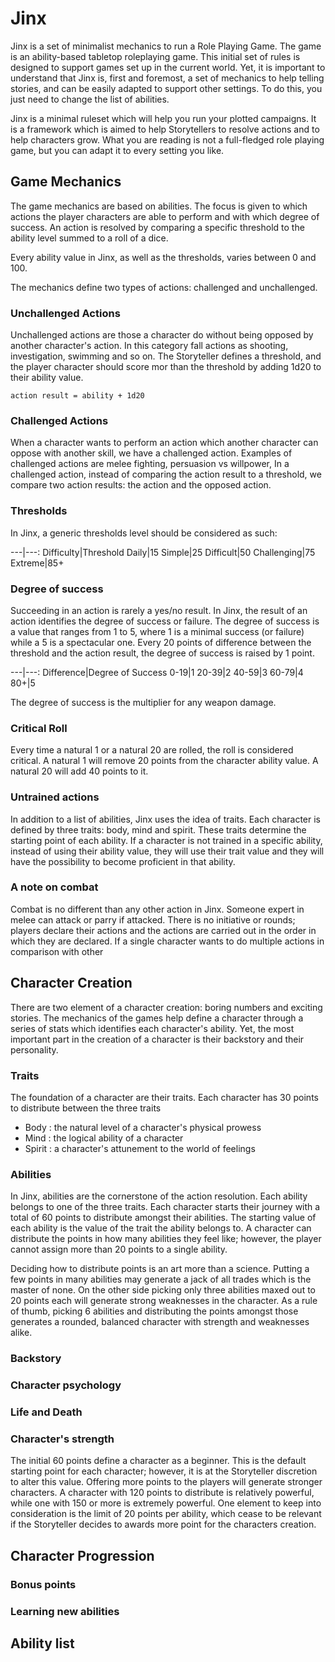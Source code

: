 # Jinx

Jinx is a set of minimalist mechanics to run a Role Playing Game. The game is an ability-based tabletop roleplaying game. This initial set of rules is designed to support games set up in the current world. Yet, it is important to understand that Jinx is, first and foremost, a set of mechanics to help telling stories, and can be easily adapted to support other settings. To do this, you just need to change the list of abilities.

Jinx is a minimal ruleset which will help you run your plotted campaigns. It is a framework which is aimed to help Storytellers to resolve actions and to help characters grow. What you are reading is not a full-fledged role playing game, but you can adapt it to every setting you like.

## Game Mechanics

The game mechanics are based on abilities. The focus is given to which actions the player characters are able to perform and with which degree of success. An action is resolved by comparing a specific threshold to the ability level summed to a roll of a dice.

Every ability value in Jinx, as well as the thresholds, varies between 0 and 100.

The mechanics define two types of actions: challenged and unchallenged.

### Unchallenged Actions

Unchallenged actions are those a character do without being opposed by another character's action. In this category fall actions as shooting, investigation, swimming and so on. The Storyteller defines a threshold, and the player character should score mor than the threshold by adding 1d20 to their ability value.

`action result = ability + 1d20`

### Challenged Actions

When a character wants to perform an action which another character can oppose with another skill, we have a challenged action. Examples of challenged actions are melee fighting, persuasion vs willpower, 
In a challenged action, instead of comparing the action result to a threshold, we compare two action results: the action and the opposed action.

### Thresholds

In Jinx, a generic thresholds level should be considered as such:

---|---:
Difficulty|Threshold
Daily|15
Simple|25
Difficult|50
Challenging|75
Extreme|85+

### Degree of success

Succeeding in an action is rarely a yes/no result. In Jinx, the result of an action identifies the degree of success or failure. The degree of success is a value that ranges from 1 to 5, where 1 is a minimal success (or failure) while a 5 is a spectacular one. Every 20 points of difference between the threshold and the action result, the degree of success is raised by 1 point.

---|---:
Difference|Degree of Success
0-19|1
20-39|2
40-59|3
60-79|4
80+|5

The degree of success is the multiplier for any weapon damage.

### Critical Roll

Every time a natural 1 or a natural 20 are rolled, the roll is considered critical. A natural 1 will remove 20 points from the character ability value. A natural 20 will add 40 points to it.

### Untrained actions

In addition to a list of abilities, Jinx uses the idea of traits. Each character is defined by three traits: body, mind and spirit. These traits determine the starting point of each ability. If a character is not trained in a specific ability, instead of using their ability value, they will use their trait value and they will have the possibility to become proficient in that ability.

### A note on combat

Combat is no different than any other action in Jinx. Someone expert in melee can attack or parry if attacked. There is no initiative or rounds; players declare their actions and the actions are carried out in the order in which they are declared. If a single character wants to do multiple actions in comparison with other 

## Character Creation

There are two element of a character creation: boring numbers and exciting stories. The mechanics of the games help define a character through a series of stats which identifies each character's ability. Yet, the most important part in the creation of a character is their backstory and their personality.

### Traits

The foundation of a character are their traits. Each character has 30 points to distribute between the three traits

- Body : the natural level of a character's physical prowess
- Mind : the logical ability of a character
- Spirit : a character's attunement to the world of feelings

### Abilities

In Jinx, abilities are the cornerstone of the action resolution. Each ability belongs to one of the three traits. Each character starts their journey with a total of 60 points to distribute amongst their abilities. The starting value of each ability is the value of the trait the ability belongs to. A character can distribute the points in how many abilities they feel like; however, the player cannot assign more than 20 points to a single ability.

Deciding how to distribute points is an art more than a science. Putting a few points in many abilities may generate a jack of all trades which is the master of none. On the other side picking only three abilities maxed out to 20 points each will generate strong weaknesses in the character. As a rule of thumb, picking 6 abilities and distributing the points amongst those generates a rounded, balanced character with strength and weaknesses alike.

### Backstory

### Character psychology

### Life and Death

### Character's strength

The initial 60 points define a character as a beginner. This is the default starting point for each character; however, it is at the Storyteller discretion to alter this value. Offering more points to the players will generate stronger characters. A character with 120 points to distribute is relatively powerful, while one with 150 or more is extremely powerful. One element to keep into consideration is the limit of 20 points per ability, which cease to be relevant if the Storyteller decides to awards more point for the characters creation.

## Character Progression

### Bonus points

### Learning new abilities

## Ability list






